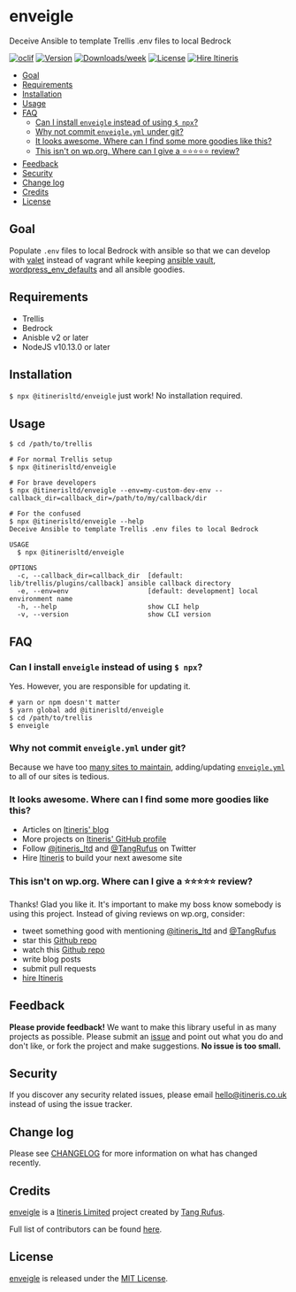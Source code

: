 # enveigle

Deceive Ansible to template Trellis .env files to local Bedrock

[![oclif](https://img.shields.io/badge/cli-oclif-brightgreen.svg)](https://oclif.io)
[![Version](https://img.shields.io/npm/v/@itinerisltd/enveigle.svg)](https://npmjs.org/package/@itinerisltd/enveigle)
[![Downloads/week](https://img.shields.io/npm/dw/@itinerisltd/enveigle.svg)](https://npmjs.org/package/@itinerisltd/enveigle)
[![License](https://img.shields.io/npm/l/@itinerisltd/enveigle.svg)](https://github.com/ItinerisLtd/enveigle/blob/master/package.json)
[![Hire Itineris](https://img.shields.io/badge/Hire-Itineris-ff69b4.svg)](https://www.itineris.co.uk/contact/)

<!-- START doctoc generated TOC please keep comment here to allow auto update -->
<!-- DON'T EDIT THIS SECTION, INSTEAD RE-RUN doctoc TO UPDATE -->


- [Goal](#goal)
- [Requirements](#requirements)
- [Installation](#installation)
- [Usage](#usage)
- [FAQ](#faq)
  - [Can I install `enveigle` instead of using `$ npx`?](#can-i-install-enveigle-instead-of-using--npx)
  - [Why not commit `enveigle.yml` under git?](#why-not-commit-enveigleyml-under-git)
  - [It looks awesome. Where can I find some more goodies like this?](#it-looks-awesome-where-can-i-find-some-more-goodies-like-this)
  - [This isn't on wp.org. Where can I give a ⭐️⭐️⭐️⭐️⭐️ review?](#this-isnt-on-wporg-where-can-i-give-a-%EF%B8%8F%EF%B8%8F%EF%B8%8F%EF%B8%8F%EF%B8%8F-review)
- [Feedback](#feedback)
- [Security](#security)
- [Change log](#change-log)
- [Credits](#credits)
- [License](#license)

<!-- END doctoc generated TOC please keep comment here to allow auto update -->

## Goal

Populate `.env` files to local Bedrock with ansible so that we can develop with [valet](https://roots.io/guides/wordpress-local-development-on-os-x-with-valet-and-bedrock/) instead of vagrant while keeping [ansible vault](https://roots.io/trellis/docs/vault/), [wordpress_env_defaults](https://github.com/roots/trellis/blob/834966fc73f3524974d77d0d7078e73ef76c3eef/roles/deploy/vars/main.yml#L1) and all ansible goodies.

## Requirements

- Trellis
- Bedrock
- Anisble v2 or later
- NodeJS v10.13.0 or later

## Installation

`$ npx @itinerisltd/enveigle` just work! No installation required.

## Usage

```sh-session
$ cd /path/to/trellis

# For normal Trellis setup
$ npx @itinerisltd/enveigle

# For brave developers
$ npx @itinerisltd/enveigle --env=my-custom-dev-env --callback_dir=callback_dir=/path/to/my/callback/dir

# For the confused
$ npx @itinerisltd/enveigle --help
Deceive Ansible to template Trellis .env files to local Bedrock

USAGE
  $ npx @itinerisltd/enveigle

OPTIONS
  -c, --callback_dir=callback_dir  [default: lib/trellis/plugins/callback] ansible callback directory
  -e, --env=env                    [default: development] local environment name
  -h, --help                       show CLI help
  -v, --version                    show CLI version
```

## FAQ

### Can I install `enveigle` instead of using `$ npx`?

Yes. However, you are responsible for updating it.

```sh-session
# yarn or npm doesn't matter
$ yarn global add @itinerisltd/enveigle
$ cd /path/to/trellis
$ enveigle
```

### Why not commit `enveigle.yml` under git?

Because we have too [many sites to maintain](https://www.itineris.co.uk/work/), adding/updating [`enveigle.yml`](./templates/enveigle.yml) to all of our sites is tedious.

### It looks awesome. Where can I find some more goodies like this?

- Articles on [Itineris' blog](https://www.itineris.co.uk/blog/)
- More projects on [Itineris' GitHub profile](https://github.com/itinerisltd)
- Follow [@itineris_ltd](https://twitter.com/itineris_ltd) and [@TangRufus](https://twitter.com/tangrufus) on Twitter
- Hire [Itineris](https://www.itineris.co.uk/services/) to build your next awesome site

### This isn't on wp.org. Where can I give a ⭐️⭐️⭐️⭐️⭐️ review?

Thanks! Glad you like it. It's important to make my boss know somebody is using this project. Instead of giving reviews on wp.org, consider:

- tweet something good with mentioning [@itineris_ltd](https://twitter.com/itineris_ltd) and [@TangRufus](https://twitter.com/tangrufus)
- star this [Github repo](https://github.com/ItinerisLtd/enveigle)
- watch this [Github repo](https://github.com/ItinerisLtd/enveigle)
- write blog posts
- submit pull requests
- [hire Itineris](https://www.itineris.co.uk/services/)

## Feedback

**Please provide feedback!** We want to make this library useful in as many projects as possible.
Please submit an [issue](https://github.com/ItinerisLtd/enveigle/issues/new) and point out what you do and don't like, or fork the project and make suggestions.
**No issue is too small.**

## Security

If you discover any security related issues, please email [hello@itineris.co.uk](mailto:hello@itineris.co.uk) instead of using the issue tracker.

## Change log

Please see [CHANGELOG](./CHANGELOG.md) for more information on what has changed recently.

## Credits

[enveigle](https://github.com/ItinerisLtd/enveigle) is a [Itineris Limited](https://www.itineris.co.uk/) project created by [Tang Rufus](https://typist.tech).

Full list of contributors can be found [here](https://github.com/ItinerisLtd/enveigle/graphs/contributors).

## License

[enveigle](https://github.com/ItinerisLtd/enveigle) is released under the [MIT License](https://opensource.org/licenses/MIT).
